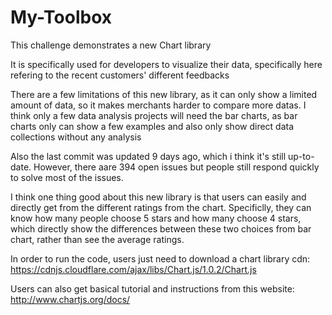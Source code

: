 # My-Toolbox

This challenge demonstrates a new Chart library 


It is specifically used for developers to visualize their data, specifically here refering to the recent customers' different feedbacks 


There are a few limitations of this new library, as it can only show a limited amount of data, so it makes merchants harder to compare more datas. I think only a few data analysis projects will need the bar charts, as bar charts only can show a few examples and also only show direct data collections without any analysis 

Also the last commit was updated 9 days ago, which i think it's still up-to-date. However, there aare 394 open issues but people still respond quickly to solve most of the issues.  


I think one thing good about this new library is that users can easily and directly get from the different ratings from the chart. Specificlly, they can know how many people choose 5 stars and how many choose 4 stars, which directly show the differences between these two choices from bar chart, rather than see the average ratings. 


In order to run the code, users just need to download a chart library cdn:
https://cdnjs.cloudflare.com/ajax/libs/Chart.js/1.0.2/Chart.js


Users can also get basical tutorial and instructions from this website:
http://www.chartjs.org/docs/

